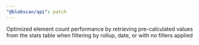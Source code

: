 ```yaml
---
"@blobscan/api": patch
---
```


Optimized element count performance by retrieving pre-calculated values from the stats table when filtering by rollup, date, or with no filters applied
